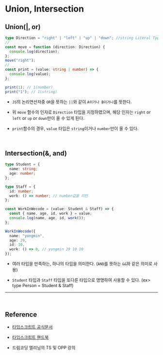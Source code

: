 # Union, Intersection

## Union(|, or)

>

```typescript
type Direction = "right" | "left" | "up" | "down"; //string Literal Types
//
const move = function (direction: Direction) {
  console.log(direction);
};
move("right");
//
const print = (value: string | number) => {
  console.log(value);
};

print(1); // 1(number)
print("1"); // 1(string)
```

- `JS`의 논리연산자중 `OR`을 뜻하는 `||`와 같이 `A이거나 B이거나`를 뜻한다.

- 위 `move` 함수의 인자로 `Direction` 타입을 지정하였으며, 해당 인자는 `right` or `left` or `up` or `down`만이 올 수 있게 된다.

- `print`함수의 경우, `value` 타입은 `string`이거나 `number`만이 올 수 있다.

<br/>

## Intersection(&, and)

>

```typescript
type Student = {
  name: string;
  age: number;
};

type Staff = {
  id: number;
  work: () => number; // number값을 리턴
};

const WorkInWecode = (value: Student & Staff) => {
  const { name, age, id, work } = value;
  console.log(name, age, id, work());
};

WorkInWecode({
  name: "yongmin",
  age: 29,
  id: 10,
  work: () => 8, // yongmin 29 10 10
});
```

- 여러 타입을 만족하는, 하나의 타입을 의미한다. (`AND`를 뜻하는 `&&`와 같은 의미로 사용)

- `Student` 타입과 `Staff` 타입을 또다른 타입으로 명명하여 사용할 수 있다. (ex> type Person = Student & Staff) 

---

<br/>

## Reference

- [타입스크립트 공식문서](https://www.typescriptlang.org/)

- [타입스크립트 핸드북](https://joshua1988.github.io/ts/)

- 드림코딩 엘리님의 TS 및 OPP 강의
